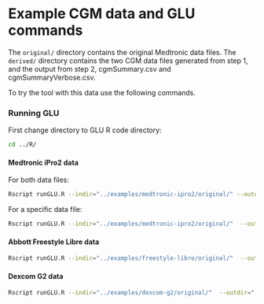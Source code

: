 


# Example CGM data and GLU commands

The `original/` directory contains the original Medtronic data files.
The `derived/` directory contains the two CGM data files generated from step 1,
and the output from step 2, cgmSummary.csv and cgmSummaryVerbose.csv.

To try the tool with this data use the following commands.

### Running GLU

First change directory to GLU R code directory:
```bash
cd ../R/
```

#### Medtronic iPro2 data

For both data files:
```bash
Rscript runGLU.R --indir="../examples/medtronic-ipro2/original/" --outdir="../examples/medtronic-ipro2/derived/"
```

For a specific data file:
```bash
Rscript runGLU.R --indir="../examples/medtronic-ipro2/original/"  --outdir="../examples/medtronic-ipro2/derived/" --filename="data_export-999999.csv"
```

#### Abbott Freestyle Libre data

```bash
Rscript runGLU.R --indir="../examples/freestyle-libre/original/"  --outdir="../examples/freestyle-libre/derived/" --filename="Healthy_volunteer_example_data_FreeStyle_Libre.txt" --device=2 --freq=15 --nightstart='00:00' --impute
```


#### Dexcom G2 data

```bash
Rscript runGLU.R --indir="../examples/dexcom-g2/original/"  --outdir="../examples/dexcom-g2/derived/" --filename="CLARITY_Export__111111-example.csv" --device=1 --nightstart='16:30'
```


